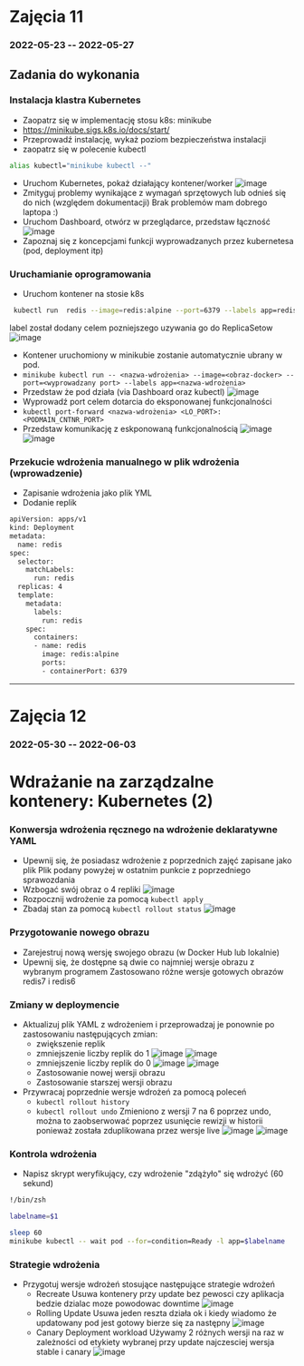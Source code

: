 # Zajęcia 11
### 2022-05-23 -- 2022-05-27

## Zadania do wykonania
### Instalacja klastra Kubernetes
 * Zaopatrz się w implementację stosu k8s: minikube
 * https://minikube.sigs.k8s.io/docs/start/
 * Przeprowadź instalację, wykaż poziom bezpieczeństwa instalacji
 * zaopatrz się w polecenie kubectl
```bash 
alias kubectl="minikube kubectl --"
```
 * Uruchom Kubernetes, pokaż działający kontener/worker
 ![image](screens/1.PNG "kubernetes")
 * Zmityguj problemy wynikające z wymagań sprzętowych lub odnieś się do nich (względem dokumentacji)
 Brak problemów mam dobrego laptopa :)
 * Uruchom Dashboard, otwórz w przeglądarce, przedstaw łączność
  ![image](screens/2.PNG "dashboard")
 * Zapoznaj się z koncepcjami funkcji wyprowadzanych przez kubernetesa (pod, deployment itp)

### Uruchamianie oprogramowania
 * Uruchom kontener na stosie k8s
 ```bash
  kubectl run  redis --image=redis:alpine --port=6379 --labels app=redis
 ```
 label został dodany celem pozniejszego uzywania go do ReplicaSetow
  ![image](screens/3.PNG "run pod")
 * Kontener uruchomiony w minikubie zostanie automatycznie ubrany w pod.
 * ```minikube kubectl run -- <nazwa-wdrożenia> --image=<obraz-docker> --port=<wyprowadzany port> --labels app=<nazwa-wdrożenia>```
 * Przedstaw że pod działa (via Dashboard oraz kubectl)
  ![image](screens/4.PNG "dash")
 * Wyprowadź port celem dotarcia do eksponowanej funkcjonalności
 * ```kubectl port-forward <nazwa-wdrożenia> <LO_PORT>:<PODMAIN_CNTNR_PORT> ```
 * Przedstaw komunikację z eskponowaną funkcjonalnością
 ![image](screens/5.PNG "dash")
 ![image](screens/6.PNG "pong")

 
### Przekucie wdrożenia manualnego w plik wdrożenia (wprowadzenie)
 * Zapisanie wdrożenia jako plik YML
 * Dodanie replik
```bash
apiVersion: apps/v1
kind: Deployment
metadata:
  name: redis
spec:
  selector:
    matchLabels:
      run: redis
  replicas: 4
  template:
    metadata:
      labels:
        run: redis
    spec:
      containers:
      - name: redis
        image: redis:alpine
        ports:
        - containerPort: 6379
```
-------------------------------------------------------------
# Zajęcia 12
### 2022-05-30 -- 2022-06-03

# Wdrażanie na zarządzalne kontenery: Kubernetes (2)
### Konwersja wdrożenia ręcznego na wdrożenie deklaratywne YAML
 * Upewnij się, że posiadasz wdrożenie z poprzednich zajęć zapisane jako plik
 Plik podany powyżej w ostatnim punkcie z poprzedniego sprawozdania
 * Wzbogać swój obraz o 4 repliki
  ![image](screens/9.PNG "replicas")
 * Rozpocznij wdrożenie za pomocą ```kubectl apply```
 * Zbadaj stan za pomocą ```kubectl rollout status```
   ![image](screens/10.PNG "rollout")


### Przygotowanie nowego obrazu
 * Zarejestruj nową wersję swojego obrazu (w Docker Hub lub lokalnie)
 * Upewnij się, że dostępne są dwie co najmniej wersje obrazu z wybranym programem
 Zastosowano różne wersje gotowych obrazów redis7 i redis6
  
### Zmiany w deploymencie
 * Aktualizuj plik YAML z wdrożeniem i przeprowadzaj je ponownie po zastosowaniu następujących zmian:
   * zwiększenie replik
   * zmniejszenie liczby replik do 1
    ![image](screens/11.PNG "replicas")
    ![image](screens/12.PNG "replicas")
   * zmniejszenie liczby replik do 0
    ![image](screens/13.PNG "replicas")
    ![image](screens/14.PNG "replicas")
   * Zastosowanie nowej wersji obrazu
   * Zastosowanie starszej wersji obrazu
 * Przywracaj poprzednie wersje wdrożeń za pomocą poleceń
   * ```kubectl rollout history```
   * ```kubectl rollout undo```
  Zmieniono z wersji 7 na 6 poprzez undo, można to zaobserwować poprzez usunięcie rewizji w historii ponieważ została zduplikowana przez wersje live
    ![image](screens/15.PNG "rollout")
    ![image](screens/16.PNG "rollout")

### Kontrola wdrożenia
 * Napisz skrypt weryfikujący, czy wdrożenie "zdążyło" się wdrożyć (60 sekund)
 ```bash
 !/bin/zsh

labelname=$1

sleep 60
minikube kubectl -- wait pod --for=condition=Ready -l app=$labelname
 ```
 
### Strategie wdrożenia
 * Przygotuj wersje wdrożeń stosujące następujące strategie wdrożeń
   * Recreate
  Usuwa kontenery przy update bez pewosci czy aplikacja bedzie dzialac moze powodowac downtime
    ![image](screens/17.PNG "rollout")
   * Rolling Update
 Usuwa jeden reszta działa ok i kiedy wiadomo że updatowany pod jest gotowy bierze się za następny
    ![image](screens/18.PNG "rollout")
   * Canary Deployment workload
 Używamy 2 różnych wersji na raz w zależności od etykiety wybranej przy update najczesciej wersja stable i canary
    ![image](screens/19.PNG "rollout")



